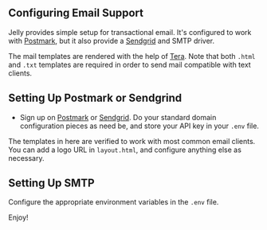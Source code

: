 ## Configuring Email Support
Jelly provides simple setup for transactional email. It's configured to work
with [Postmark](https://postmarkapp.com), but it also provide a
[Sendgrid](https://sendgrid.com) and SMTP driver. 

The mail templates are rendered with the help of
[Tera](https://tera.netlify.app/docs/). Note that both `.html` and `.txt`
templates are required in order to send mail compatible with text clients.

## Setting Up Postmark or Sendgrind
- Sign up on [Postmark](https://postmarkapp.com) or
  [Sendgrid](https://sendgrid.com). Do your standard domain configuration
  pieces as need be, and store your API key in your `.env` file.

The templates in here are verified to work with most common email clients. You
can add a logo URL in `layout.html`, and configure anything else as necessary.

## Setting Up SMTP
Configure the appropriate environment variables in the `.env` file. 

Enjoy!